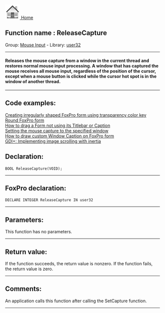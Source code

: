 [<img src="../../images/home.png"> Home ](https://github.com/VFPX/Win32API)  

## Function name : ReleaseCapture
Group: [Mouse Input](../../functions_group.md#Mouse_Input)  -  Library: [user32](../../libraries.md#user32)  
***  


#### Releases the mouse capture from a window in the current thread and restores normal mouse input processing. A window that has captured the mouse receives all mouse input, regardless of the position of the cursor, except when a mouse button is clicked while the cursor hot spot is in the window of another thread.
***  


## Code examples:
[Creating irregularly shaped FoxPro form using transparency color key](../../samples/sample_033.md)  
[Round FoxPro form](../../samples/sample_143.md)  
[How to drag a Form not using its Titlebar or Caption](../../samples/sample_195.md)  
[Setting the mouse capture to the specified window](../../samples/sample_282.md)  
[How to draw custom Window Caption on FoxPro form](../../samples/sample_499.md)  
[GDI+: Implementing image scrolling with inertia](../../samples/sample_595.md)  

## Declaration:
```foxpro  
BOOL ReleaseCapture(VOID);  
```  
***  


## FoxPro declaration:
```foxpro  
DECLARE INTEGER ReleaseCapture IN user32  
```  
***  


## Parameters:
This function has no parameters.   
***  


## Return value:
If the function succeeds, the return value is nonzero. If the function fails, the return value is zero.  
***  


## Comments:
An application calls this function after calling the SetCapture function.   
  
***  

